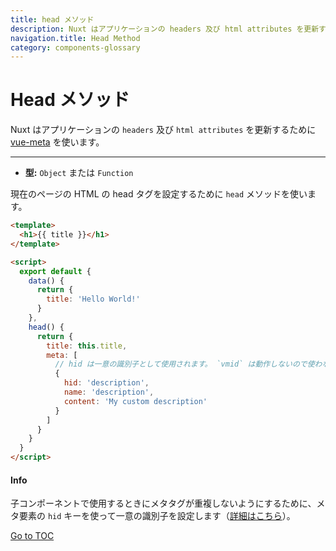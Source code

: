 ```yaml
---
title: head メソッド
description: Nuxt はアプリケーションの headers 及び html attributes を更新するために vue-meta を使います。
navigation.title: Head Method
category: components-glossary
---
```

# Head メソッド

Nuxt はアプリケーションの `headers` 及び `html attributes` を更新するために [vue-meta](https://github.com/nuxt/vue-meta) を使います。

---

- **型:** `Object` または `Function`

現在のページの HTML の head タグを設定するために `head` メソッドを使います。

```html
<template>
  <h1>{{ title }}</h1>
</template>

<script>
  export default {
    data() {
      return {
        title: 'Hello World!'
      }
    },
    head() {
      return {
        title: this.title,
        meta: [
          // hid は一意の識別子として使用されます。 `vmid` は動作しないので使わないでください。
          {
            hid: 'description',
            name: 'description',
            content: 'My custom description'
          }
        ]
      }
    }
  }
</script>
```

#### Info
子コンポーネントで使用するときにメタタグが重複しないようにするために、メタ要素の `hid` キーを使って一意の識別子を設定します（[詳細はこちら](https://vue-meta.nuxtjs.org/api/#tagidkeyname)）。

<span style='float: footnote;'><a href="../index.html#toc">Go to TOC</a></span>
